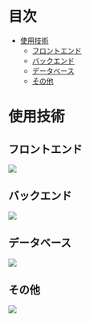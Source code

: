 <h1 id="index">目次</h1>

- [使用技術](#使用技術)
  - [フロントエンド](#フロントエンド)
  - [バックエンド](#バックエンド)
  - [データベース](#データベース)
  - [その他](#その他)

<h1 id="technology-used">使用技術</h1>
<h2>フロントエンド</h2>
<p align="left">
  <a href="https://skillicons.dev">
    <img src="https://skillicons.dev/icons?i=html,js,ts,react,mui,css,tailwind" />
  </a>
</p>

<h2>バックエンド</h2>
<p align="left">
  <a href="https://skillicons.dev">
    <img src="https://skillicons.dev/icons?i=py,django,fastapi" />
  </a>
</p>

<h2>データベース</h2>
<p align="left">
  <a href="https://skillicons.dev">
    <img src="https://skillicons.dev/icons?i=postgres,sqlite" />
  </a>
</p>

<h2>その他</h2>
<p align="left">
  <a href="https://skillicons.dev">
    <img src="https://skillicons.dev/icons?i=bash,vim,fortran,latex,linux,git,github,vscode" />
  </a>
</p>
